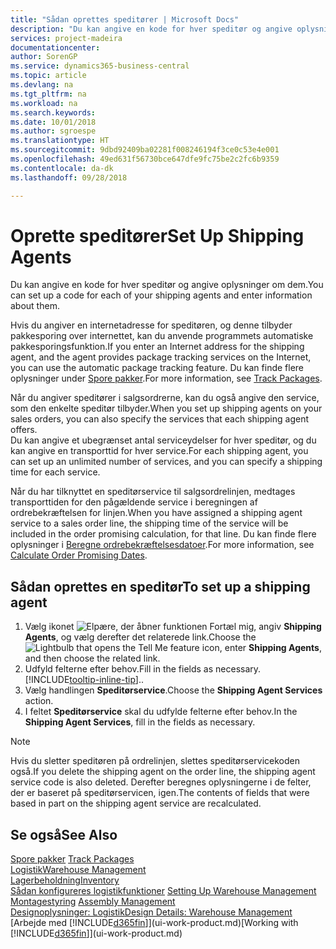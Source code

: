 ```yaml
---
title: "Sådan oprettes speditører | Microsoft Docs"
description: "Du kan angive en kode for hver speditør og angive oplysninger om dem."
services: project-madeira
documentationcenter: 
author: SorenGP
ms.service: dynamics365-business-central
ms.topic: article
ms.devlang: na
ms.tgt_pltfrm: na
ms.workload: na
ms.search.keywords: 
ms.date: 10/01/2018
ms.author: sgroespe
ms.translationtype: HT
ms.sourcegitcommit: 9dbd92409ba02281f008246194f3ce0c53e4e001
ms.openlocfilehash: 49ed631f56730bce647dfe9fc75be2c2fc6b9359
ms.contentlocale: da-dk
ms.lasthandoff: 09/28/2018

---
```

# <a name="set-up-shipping-agents"></a><span data-ttu-id="26755-103">Oprette speditører</span><span class="sxs-lookup"><span data-stu-id="26755-103">Set Up Shipping Agents</span></span>
<span data-ttu-id="26755-104">Du kan angive en kode for hver speditør og angive oplysninger om dem.</span><span class="sxs-lookup"><span data-stu-id="26755-104">You can set up a code for each of your shipping agents and enter information about them.</span></span>  

<span data-ttu-id="26755-105">Hvis du angiver en internetadresse for speditøren, og denne tilbyder pakkesporing over internettet, kan du anvende programmets automatiske pakkesporingsfunktion.</span><span class="sxs-lookup"><span data-stu-id="26755-105">If you enter an Internet address for the shipping agent, and the agent provides package tracking services on the Internet, you can use the automatic package tracking feature.</span></span> <span data-ttu-id="26755-106">Du kan finde flere oplysninger under [Spore pakker](sales-how-track-packages.md).</span><span class="sxs-lookup"><span data-stu-id="26755-106">For more information, see [Track Packages](sales-how-track-packages.md).</span></span>

<span data-ttu-id="26755-107">Når du angiver speditører i salgsordrerne, kan du også angive den service, som den enkelte speditør tilbyder.</span><span class="sxs-lookup"><span data-stu-id="26755-107">When you set up shipping agents on your sales orders, you can also specify the services that each shipping agent offers.</span></span>  
<span data-ttu-id="26755-108">Du kan angive et ubegrænset antal serviceydelser for hver speditør, og du kan angive en transporttid for hver service.</span><span class="sxs-lookup"><span data-stu-id="26755-108">For each shipping agent, you can set up an unlimited number of services, and you can specify a shipping time for each service.</span></span>  

<span data-ttu-id="26755-109">Når du har tilknyttet en speditørservice til salgsordrelinjen, medtages transporttiden for den pågældende service i beregningen af ordrebekræftelsen for linjen.</span><span class="sxs-lookup"><span data-stu-id="26755-109">When you have assigned a shipping agent service to a sales order line, the shipping time of the service will be included in the order promising calculation, for that line.</span></span> <span data-ttu-id="26755-110">Du kan finde flere oplysninger i [Beregne ordrebekræftelsesdatoer](sales-how-to-calculate-order-promising-dates.md).</span><span class="sxs-lookup"><span data-stu-id="26755-110">For more information, see [Calculate Order Promising Dates](sales-how-to-calculate-order-promising-dates.md).</span></span>

## <a name="to-set-up-a-shipping-agent"></a><span data-ttu-id="26755-111">Sådan oprettes en speditør</span><span class="sxs-lookup"><span data-stu-id="26755-111">To set up a shipping agent</span></span>  
1.  <span data-ttu-id="26755-112">Vælg ikonet ![Elpære, der åbner funktionen Fortæl mig](media/ui-search/search_small.png "Fortæl mig, hvad du vil foretage dig"), angiv **Shipping Agents**, og vælg derefter det relaterede link.</span><span class="sxs-lookup"><span data-stu-id="26755-112">Choose the ![Lightbulb that opens the Tell Me feature](media/ui-search/search_small.png "Tell me what you want to do") icon, enter **Shipping Agents**, and then choose the related link.</span></span>  
2.  <span data-ttu-id="26755-113">Udfyld felterne efter behov.</span><span class="sxs-lookup"><span data-stu-id="26755-113">Fill in the fields as necessary.</span></span> [!INCLUDE[tooltip-inline-tip](includes/tooltip-inline-tip_md.md)]<span data-ttu-id="26755-114">.</span><span class="sxs-lookup"><span data-stu-id="26755-114">.</span></span>  
3.  <span data-ttu-id="26755-115">Vælg handlingen **Speditørservice**.</span><span class="sxs-lookup"><span data-stu-id="26755-115">Choose the **Shipping Agent Services** action.</span></span>
4. <span data-ttu-id="26755-116">I feltet **Speditørservice** skal du udfylde felterne efter behov.</span><span class="sxs-lookup"><span data-stu-id="26755-116">In the **Shipping Agent Services**, fill in the fields as necessary.</span></span>

> [!NOTE]  
>  <span data-ttu-id="26755-117">Hvis du sletter speditøren på ordrelinjen, slettes speditørservicekoden også.</span><span class="sxs-lookup"><span data-stu-id="26755-117">If you delete the shipping agent on the order line, the shipping agent service code is also deleted.</span></span> <span data-ttu-id="26755-118">Derefter beregnes oplysningerne i de felter, der er baseret på speditørservicen, igen.</span><span class="sxs-lookup"><span data-stu-id="26755-118">The contents of fields that were based in part on the shipping agent service are recalculated.</span></span>  

## <a name="see-also"></a><span data-ttu-id="26755-119">Se også</span><span class="sxs-lookup"><span data-stu-id="26755-119">See Also</span></span>
<span data-ttu-id="26755-120">[Spore pakker](sales-how-track-packages.md)  </span><span class="sxs-lookup"><span data-stu-id="26755-120">[Track Packages](sales-how-track-packages.md)  </span></span>  
[<span data-ttu-id="26755-121">Logistik</span><span class="sxs-lookup"><span data-stu-id="26755-121">Warehouse Management</span></span>](warehouse-manage-warehouse.md)  
[<span data-ttu-id="26755-122">Lagerbeholdning</span><span class="sxs-lookup"><span data-stu-id="26755-122">Inventory</span></span>](inventory-manage-inventory.md)  
<span data-ttu-id="26755-123">[Sådan konfigureres logistikfunktioner](warehouse-setup-warehouse.md)   </span><span class="sxs-lookup"><span data-stu-id="26755-123">[Setting Up Warehouse Management](warehouse-setup-warehouse.md)   </span></span>  
<span data-ttu-id="26755-124">[Montagestyring](assembly-assemble-items.md)  </span><span class="sxs-lookup"><span data-stu-id="26755-124">[Assembly Management](assembly-assemble-items.md)  </span></span>  
[<span data-ttu-id="26755-125">Designoplysninger: Logistik</span><span class="sxs-lookup"><span data-stu-id="26755-125">Design Details: Warehouse Management</span></span>](design-details-warehouse-management.md)  
<span data-ttu-id="26755-126">[Arbejde med [!INCLUDE[d365fin](includes/d365fin_md.md)]](ui-work-product.md)</span><span class="sxs-lookup"><span data-stu-id="26755-126">[Working with [!INCLUDE[d365fin](includes/d365fin_md.md)]](ui-work-product.md)</span></span>  

